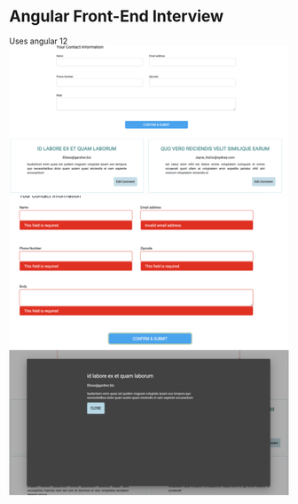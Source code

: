 # Angular Front-End Interview

Uses angular 12
![alt](./img/angular1.png)
![alt](./img/angular2.png)
![alt](./img/angular3.png)

